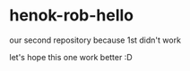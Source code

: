 # henok-rob-hello
our second repository because 1st didn't work

let's hope this one work better :D
